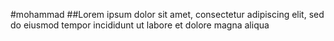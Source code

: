 #mohammad
##Lorem ipsum dolor sit amet, consectetur adipiscing elit, sed do eiusmod tempor incididunt ut labore et dolore magna aliqua